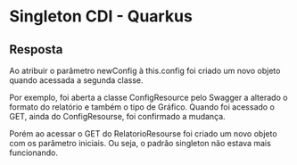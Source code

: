 # Singleton CDI - Quarkus
## Resposta
Ao atribuir o parâmetro newConfig à this.config foi criado um novo objeto quando acessada
a segunda classe.

Por exemplo, foi aberta a classe ConfigResource pelo Swagger a alterado o formato do relatório
e também o tipo de Gráfico. 
Quando foi acessado o GET, ainda do ConfigResourse, foi confirmado a mudança.

Porém ao acessar o GET do RelatorioResourse foi criado um novo objeto com os parâmetro iniciais.
Ou seja, o padrão singleton
não estava mais funcionando.